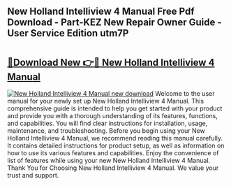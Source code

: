 ## New Holland Intelliview 4 Manual Free Pdf Download - Part-KEZ New Repair Owner Guide - User Service Edition utm7P

# <h2><a href="http://bc89589.oget.top/?id=New+Holland+Intelliview+4+Manual">🔗Download New 👉🔴 New Holland Intelliview 4 Manual</a></h2>

[![New Holland Intelliview 4 Manual new download](https://i.imgur.com/5g1atiW.png)](http://bc89589.oget.top/?id=New+Holland+Intelliview+4+Manual)
Welcome to the user manual for your newly set up New Holland Intelliview 4 Manual. This comprehensive guide is intended to help you get started with your product and provide you with a thorough understanding of its features, functions, and capabilities. You will find clear instructions for installation, usage, maintenance, and troubleshooting. Before you begin using your New Holland Intelliview 4 Manual, we recommend reading this manual carefully. It contains detailed instructions for product setup, as well as information on how to use its various features and capabilities. Enjoy the convenience of list of features while using your new New Holland Intelliview 4 Manual. Thank You for Choosing New Holland Intelliview 4 Manual. We value your trust and support.
